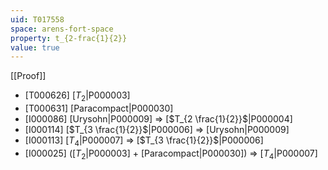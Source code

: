 ```yaml
---
uid: T017558
space: arens-fort-space
property: t_{2-frac{1}{2}}
value: true
---
```

[[Proof]]

* [T000626] [$T_2$|P000003]
* [T000631] [Paracompact|P000030]
* [I000086] [Urysohn|P000009] => [$T_{2 \frac{1}{2}}$|P000004]
* [I000114] [$T_{3 \frac{1}{2}}$|P000006] => [Urysohn|P000009]
* [I000113] [$T_4$|P000007] => [$T_{3 \frac{1}{2}}$|P000006]
* [I000025] ([$T_2$|P000003] + [Paracompact|P000030]) => [$T_4$|P000007]

